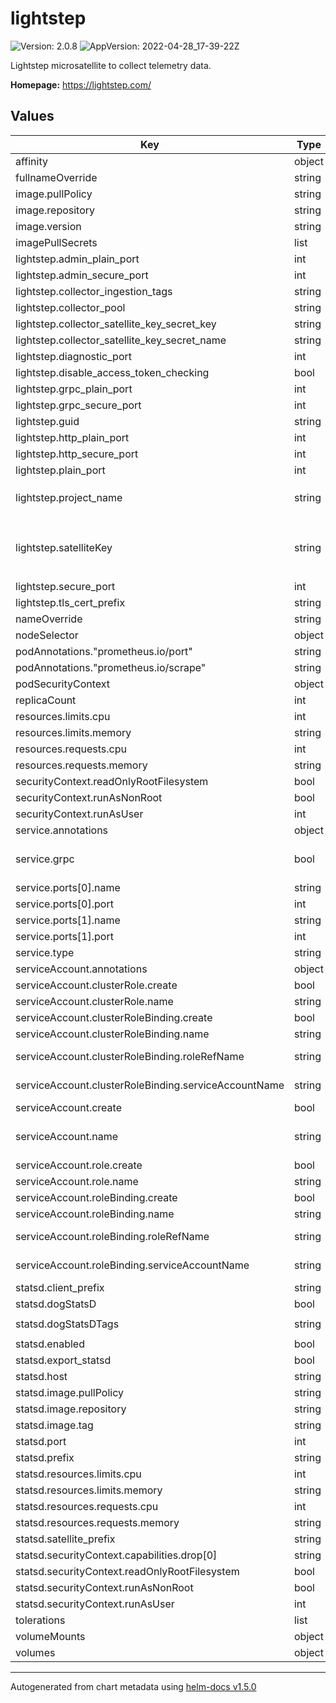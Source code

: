 # lightstep

![Version: 2.0.8](https://img.shields.io/badge/Version-2.0.8-informational?style=flat-square) ![AppVersion: 2022-04-28_17-39-22Z](https://img.shields.io/badge/AppVersion-2022--04--28_17--39--22Z-informational?style=flat-square)

Lightstep microsatellite to collect telemetry data.

**Homepage:** <https://lightstep.com/>

## Values

| Key | Type | Default | Description |
|-----|------|---------|-------------|
| affinity | object | `{}` |  |
| fullnameOverride | string | `""` |  |
| image.pullPolicy | string | `"IfNotPresent"` |  |
| image.repository | string | `"lightstep/microsatellite"` |  |
| image.version | string | `"2022-04-28_17-39-22Z"` |  |
| imagePullSecrets | list | `[]` |  |
| lightstep.admin_plain_port | int | `8180` |  |
| lightstep.admin_secure_port | int | `9090` |  |
| lightstep.collector_ingestion_tags | string | `nil` |  |
| lightstep.collector_pool | string | `"my-satellite-pool"` |  |
| lightstep.collector_satellite_key_secret_key | string | `""` |  |
| lightstep.collector_satellite_key_secret_name | string | `""` |  |
| lightstep.diagnostic_port | int | `8000` |  |
| lightstep.disable_access_token_checking | bool | `false` |  |
| lightstep.grpc_plain_port | int | `8184` |  |
| lightstep.grpc_secure_port | int | `9292` |  |
| lightstep.guid | string | `nil` | defaults to pod's name using the Downward API |
| lightstep.http_plain_port | int | `8181` |  |
| lightstep.http_secure_port | int | `9191` |  |
| lightstep.plain_port | int | `8383` |  |
| lightstep.project_name | string | `""` | REQUIRED if `lightstep.disable_access_token_checking` is `true` |
| lightstep.satelliteKey | string | `""` | REQUIRED: your Satellite Key - if not set, `lightstep.collector_satellite_key_secret_name` and `lightstep.collector_satellite_key_secret_key` must be set |
| lightstep.secure_port | int | `9393` |  |
| lightstep.tls_cert_prefix | string | `nil` |  |
| nameOverride | string | `""` |  |
| nodeSelector | object | `{}` |  |
| podAnnotations."prometheus.io/port" | string | `"9102"` |  |
| podAnnotations."prometheus.io/scrape" | string | `"true"` |  |
| podSecurityContext | object | `{}` |  |
| replicaCount | int | `1` |  |
| resources.limits.cpu | int | `2` |  |
| resources.limits.memory | string | `"2Gi"` |  |
| resources.requests.cpu | int | `2` |  |
| resources.requests.memory | string | `"2Gi"` |  |
| securityContext.readOnlyRootFilesystem | bool | `true` |  |
| securityContext.runAsNonRoot | bool | `true` |  |
| securityContext.runAsUser | int | `1000` |  |
| service.annotations | object | `{}` |  |
| service.grpc | bool | `false` | set to true if you're using GRPC in order to deploy as a headless service for better load balancing |
| service.ports[0].name | string | `"httpPort"` |  |
| service.ports[0].port | int | `8181` |  |
| service.ports[1].name | string | `"grpcinsecure"` |  |
| service.ports[1].port | int | `8184` |  |
| service.type | string | `"ClusterIP"` |  |
| serviceAccount.annotations | object | `{}` |  |
| serviceAccount.clusterRole.create | bool | `true` |  |
| serviceAccount.clusterRole.name | string | `"lightstep-node-reader"` |  |
| serviceAccount.clusterRoleBinding.create | bool | `true` |  |
| serviceAccount.clusterRoleBinding.name | string | `"lightstep-read-nodes"` |  |
| serviceAccount.clusterRoleBinding.roleRefName | string | `nil` | if not set and create is true, the `serviceAccount.clusterRole.name` is used |
| serviceAccount.clusterRoleBinding.serviceAccountName | string | `nil` | if not set and and create is true, the generated serviceAccount name is used |
| serviceAccount.create | bool | `true` |  |
| serviceAccount.name | string | `nil` | the name of the service account to use; if not set and create is true, a name is generated using the fullname template |
| serviceAccount.role.create | bool | `true` |  |
| serviceAccount.role.name | string | `"lightstep-pod-reader"` |  |
| serviceAccount.roleBinding.create | bool | `true` |  |
| serviceAccount.roleBinding.name | string | `"lightstep-read-pods"` |  |
| serviceAccount.roleBinding.roleRefName | string | `nil` | if not set and create is true, the `serviceAccount.role.name` is used |
| serviceAccount.roleBinding.serviceAccountName | string | `nil` | if not set and and create is true, the generated serviceAccount name is used |
| statsd.client_prefix | string | `"client_via_canary"` |  |
| statsd.dogStatsD | bool | `false` |  |
| statsd.dogStatsDTags | string | `"pool:us-west-1,canary:true"` |  |
| statsd.enabled | bool | `false` |  |
| statsd.export_statsd | bool | `true` |  |
| statsd.host | string | `"localhost"` |  |
| statsd.image.pullPolicy | string | `"IfNotPresent"` |  |
| statsd.image.repository | string | `"prom/statsd-exporter"` |  |
| statsd.image.tag | string | `"v0.20.0"` |  |
| statsd.port | int | `9125` |  |
| statsd.prefix | string | `"lightstep.prod.us-west-1"` |  |
| statsd.resources.limits.cpu | int | `1` |  |
| statsd.resources.limits.memory | string | `"20M"` |  |
| statsd.resources.requests.cpu | int | `1` |  |
| statsd.resources.requests.memory | string | `"15M"` |  |
| statsd.satellite_prefix | string | `"satellite-canary"` |  |
| statsd.securityContext.capabilities.drop[0] | string | `"ALL"` |  |
| statsd.securityContext.readOnlyRootFilesystem | bool | `true` |  |
| statsd.securityContext.runAsNonRoot | bool | `true` |  |
| statsd.securityContext.runAsUser | int | `1000` |  |
| tolerations | list | `[]` |  |
| volumeMounts | object | `{}` |  |
| volumes | object | `{}` |  |

----------------------------------------------
Autogenerated from chart metadata using [helm-docs v1.5.0](https://github.com/norwoodj/helm-docs/releases/v1.5.0)
